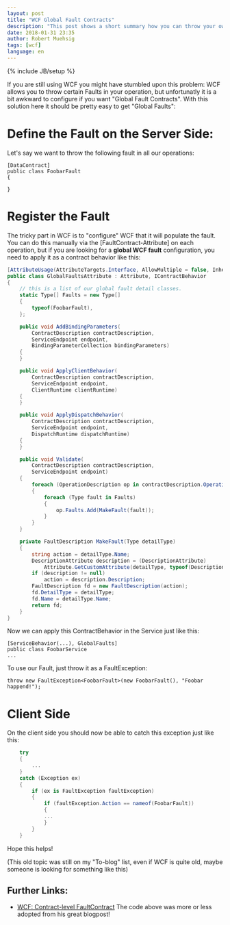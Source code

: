 ```yaml
---
layout: post
title: "WCF Global Fault Contracts"
description: "This post shows a short summary how you can throw your own Fault-Contract in WCF on all Operations. (yeah... WCF in 2018 is still crazy)"
date: 2018-01-31 23:35
author: Robert Muehsig
tags: [wcf]
language: en
---
```

{% include JB/setup %}

If you are still using WCF you might have stumbled upon this problem: WCF allows you to throw certain Faults in your operation, but unfortunatly it is a bit awkward to configure if you want "Global Fault Contracts". With this solution here it should be pretty easy to get "Global Faults":

# Define the Fault on the Server Side:

Let's say we want to throw the following fault in all our operations:

    [DataContract]
    public class FoobarFault
    {

    }

# Register the Fault
	
The tricky part in WCF is to "configure" WCF that it will populate the fault. You can do this manually via the [FaultContract-Attribute] on each operation, but if you are looking for a __global WCF fault__ configuration, you need to apply it as a contract behavior like this:

```csharp
[AttributeUsage(AttributeTargets.Interface, AllowMultiple = false, Inherited = true)]
public class GlobalFaultsAttribute : Attribute, IContractBehavior
{
    // this is a list of our global fault detail classes.
    static Type[] Faults = new Type[]
    {
        typeof(FoobarFault),
    };

    public void AddBindingParameters(
        ContractDescription contractDescription,
        ServiceEndpoint endpoint,
        BindingParameterCollection bindingParameters)
    {
    }

    public void ApplyClientBehavior(
        ContractDescription contractDescription,
        ServiceEndpoint endpoint,
        ClientRuntime clientRuntime)
    {
    }

    public void ApplyDispatchBehavior(
        ContractDescription contractDescription,
        ServiceEndpoint endpoint,
        DispatchRuntime dispatchRuntime)
    {
    }

    public void Validate(
        ContractDescription contractDescription,
        ServiceEndpoint endpoint)
    {
        foreach (OperationDescription op in contractDescription.Operations)
        {
            foreach (Type fault in Faults)
            {
                op.Faults.Add(MakeFault(fault));
            }
        }
    }

    private FaultDescription MakeFault(Type detailType)
    {
        string action = detailType.Name;
        DescriptionAttribute description = (DescriptionAttribute)
            Attribute.GetCustomAttribute(detailType, typeof(DescriptionAttribute));
        if (description != null)
            action = description.Description;
        FaultDescription fd = new FaultDescription(action);
        fd.DetailType = detailType;
        fd.Name = detailType.Name;
        return fd;
    }
}	
```	

Now we can apply this ContractBehavior in the Service just like this:

    [ServiceBehavior(...), GlobalFaults]
    public class FoobarService
    ...
	
To use our Fault, just throw it as a FaultException:

    throw new FaultException<FoobarFault>(new FoobarFault(), "Foobar happend!");

# Client Side
	
On the client side you should now be able to catch this exception just like this:

```csharp
    try
	{
		...
	}
	catch (Exception ex)
	{
		if (ex is FaultException faultException)
		{
			if (faultException.Action == nameof(FoobarFault))
			{
			...
			}
		}
	}
```	

Hope this helps!

(This old topic was still on my "To-blog" list, even if WCF is quite old, maybe someone is looking for something like this)

## Further Links:

* [WCF: Contract-level FaultContract](http://dkturner.blogspot.ch/2007/11/wcf-contract-level-faultcontract.html) The code above was more or less adopted from his great blogpost!
